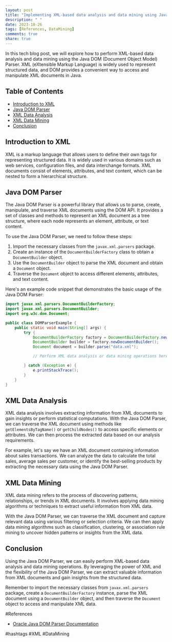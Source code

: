 ```yaml
---
layout: post
title: "Implementing XML-based data analysis and data mining using Java DOM Parser"
description: " "
date: 2023-10-26
tags: [References, DataMining]
comments: true
share: true
---
```


In this tech blog post, we will explore how to perform XML-based data analysis and data mining using the Java DOM (Document Object Model) Parser. XML (eXtensible Markup Language) is widely used to represent structured data, and DOM provides a convenient way to access and manipulate XML documents in Java.

## Table of Contents
- [Introduction to XML](#introduction-to-xml)
- [Java DOM Parser](#java-dom-parser)
- [XML Data Analysis](#xml-data-analysis)
- [XML Data Mining](#xml-data-mining)
- [Conclusion](#conclusion)

## Introduction to XML
XML is a markup language that allows users to define their own tags for representing structured data. It is widely used in various domains such as web services, configuration files, and data interchange formats. XML documents consist of elements, attributes, and text content, which can be nested to form a hierarchical structure.

## Java DOM Parser
The Java DOM Parser is a powerful library that allows us to parse, create, manipulate, and traverse XML documents using the DOM API. It provides a set of classes and methods to represent an XML document as a tree structure, where each node represents an element, attribute, or text content.

To use the Java DOM Parser, we need to follow these steps:

1. Import the necessary classes from the `javax.xml.parsers` package.
2. Create an instance of the `DocumentBuilderFactory` class to obtain a `DocumentBuilder` object.
3. Use the `DocumentBuilder` object to parse the XML document and obtain a `Document` object.
4. Traverse the `Document` object to access different elements, attributes, and text content.

Here's an example code snippet that demonstrates the basic usage of the Java DOM Parser:

```java
import javax.xml.parsers.DocumentBuilderFactory;
import javax.xml.parsers.DocumentBuilder;
import org.w3c.dom.Document;

public class DOMParserExample {
    public static void main(String[] args) {
        try {
            DocumentBuilderFactory factory = DocumentBuilderFactory.newInstance();
            DocumentBuilder builder = factory.newDocumentBuilder();
            Document document = builder.parse("data.xml");

            // Perform XML data analysis or data mining operations here

        } catch (Exception e) {
            e.printStackTrace();
        }
    }
}
```

## XML Data Analysis
XML data analysis involves extracting information from XML documents to gain insights or perform statistical computations. With the Java DOM Parser, we can traverse the XML document using methods like `getElementsByTagName()` or `getChildNodes()` to access specific elements or attributes. We can then process the extracted data based on our analysis requirements.

For example, let's say we have an XML document containing information about sales transactions. We can analyze the data to calculate the total sales, average sales per customer, or identify the best-selling products by extracting the necessary data using the Java DOM Parser.

## XML Data Mining
XML data mining refers to the process of discovering patterns, relationships, or trends in XML documents. It involves applying data mining algorithms or techniques to extract useful information from XML data.

With the Java DOM Parser, we can traverse the XML document and capture relevant data using various filtering or selection criteria. We can then apply data mining algorithms such as classification, clustering, or association rule mining to uncover hidden patterns or insights from the XML data.

## Conclusion
Using the Java DOM Parser, we can easily perform XML-based data analysis and data mining operations. By leveraging the power of XML and the flexibility of the Java DOM Parser, we can extract valuable information from XML documents and gain insights from the structured data.

Remember to import the necessary classes from `javax.xml.parsers` package, create a `DocumentBuilderFactory` instance, parse the XML document using a `DocumentBuilder` object, and then traverse the `Document` object to access and manipulate XML data.

#References
- [Oracle Java DOM Parser Documentation](https://docs.oracle.com/javase/tutorial/jaxp/dom/index.html)

#hashtags
#XML #DataMining